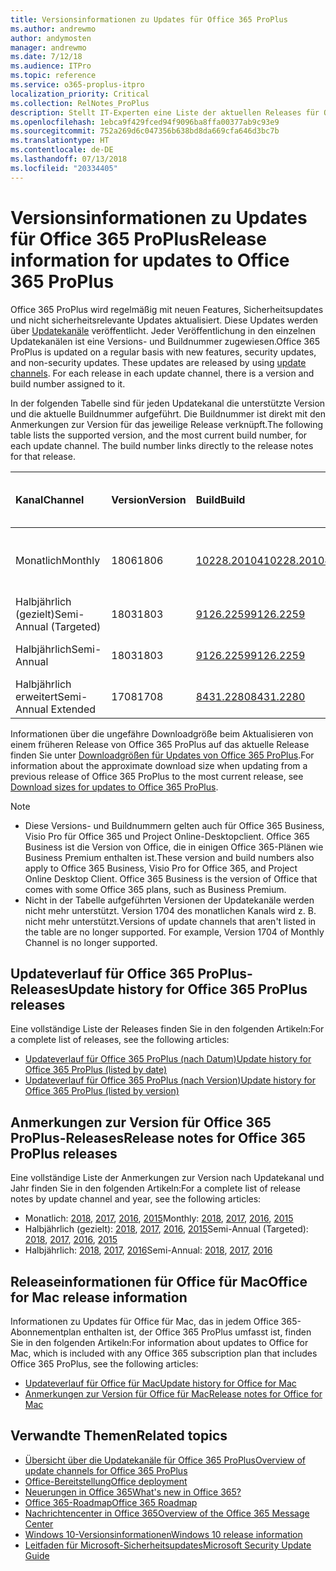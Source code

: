 ```yaml
---
title: Versionsinformationen zu Updates für Office 365 ProPlus
ms.author: andrewmo
author: andymosten
manager: andrewmo
ms.date: 7/12/18
ms.audience: ITPro
ms.topic: reference
ms.service: o365-proplus-itpro
localization_priority: Critical
ms.collection: RelNotes_ProPlus
description: Stellt IT-Experten eine Liste der aktuellen Releases für Office 365 ProPlus für jeden Updatekanal sowie Links zu Anmerkungen zur Version und zum Updateverlauf zur Verfügung.
ms.openlocfilehash: 1ebca9f429fced94f9096ba8ffa00377ab9c93e9
ms.sourcegitcommit: 752a269d6c047356b638bd8da669cfa646d3bc7b
ms.translationtype: HT
ms.contentlocale: de-DE
ms.lasthandoff: 07/13/2018
ms.locfileid: "20334405"
---
```

# <a name="release-information-for-updates-to-office-365-proplus"></a><span data-ttu-id="5bda7-103">Versionsinformationen zu Updates für Office 365 ProPlus</span><span class="sxs-lookup"><span data-stu-id="5bda7-103">Release information for updates to Office 365 ProPlus</span></span>

<span data-ttu-id="5bda7-p101">Office 365 ProPlus wird regelmäßig mit neuen Features, Sicherheitsupdates und nicht sicherheitsrelevante Updates aktualisiert. Diese Updates werden über [Updatekanäle](https://docs.microsoft.com/deployoffice/overview-of-update-channels-for-office-365-proplus) veröffentlicht. Jeder Veröffentlichung in den einzelnen Updatekanälen ist eine Versions- und Buildnummer zugewiesen.</span><span class="sxs-lookup"><span data-stu-id="5bda7-p101">Office 365 ProPlus is updated on a regular basis with new features, security updates, and non-security updates. These updates are released by using [update channels](https://docs.microsoft.com/deployoffice/overview-of-update-channels-for-office-365-proplus). For each release in each update channel, there is a version and build number assigned to it.</span></span> 

<span data-ttu-id="5bda7-p102">In der folgenden Tabelle sind für jeden Updatekanal die unterstützte Version und die aktuelle Buildnummer aufgeführt. Die Buildnummer ist direkt mit den Anmerkungen zur Version für das jeweilige Release verknüpft.</span><span class="sxs-lookup"><span data-stu-id="5bda7-p102">The following table lists the supported version, and the most current build number, for each update channel. The build number links directly to the release notes for that release.</span></span> 

  
|<span data-ttu-id="5bda7-109">**Kanal**</span><span class="sxs-lookup"><span data-stu-id="5bda7-109">**Channel**</span></span>|<span data-ttu-id="5bda7-110">**Version**</span><span class="sxs-lookup"><span data-stu-id="5bda7-110">**Version**</span></span>|<span data-ttu-id="5bda7-111">**Build**</span><span class="sxs-lookup"><span data-stu-id="5bda7-111">**Build**</span></span>|<span data-ttu-id="5bda7-112">**Veröffentlichungsdatum**</span><span class="sxs-lookup"><span data-stu-id="5bda7-112">**Release date**</span></span>|<span data-ttu-id="5bda7-113">**Aktuelle Version bis**</span><span class="sxs-lookup"><span data-stu-id="5bda7-113">**Current version until**</span></span>|
|:-----|:-----|:-----|:-----|:-----|
|<span data-ttu-id="5bda7-114">Monatlich</span><span class="sxs-lookup"><span data-stu-id="5bda7-114">Monthly</span></span>  <br/> |<span data-ttu-id="5bda7-115">1806</span><span class="sxs-lookup"><span data-stu-id="5bda7-115">1806</span></span>  <br/> |[<span data-ttu-id="5bda7-116">10228.20104</span><span class="sxs-lookup"><span data-stu-id="5bda7-116">10228.20104</span></span>](monthly-channel-2018.md#version-1806-july-10)  <br/> | <span data-ttu-id="5bda7-117">10. Juli 2018</span><span class="sxs-lookup"><span data-stu-id="5bda7-117">July 10, 2018</span></span>  <br/> |<span data-ttu-id="5bda7-118">Veröffentlichung von Version 1807</span><span class="sxs-lookup"><span data-stu-id="5bda7-118">Version 1807 is released</span></span> <br/>|
|<span data-ttu-id="5bda7-119">Halbjährlich (gezielt)</span><span class="sxs-lookup"><span data-stu-id="5bda7-119">Semi-Annual (Targeted)</span></span>  <br/> |<span data-ttu-id="5bda7-120">1803</span><span class="sxs-lookup"><span data-stu-id="5bda7-120">1803</span></span>  <br/> |[<span data-ttu-id="5bda7-121">9126.2259</span><span class="sxs-lookup"><span data-stu-id="5bda7-121">9126.2259</span></span>](semi-annual-channel-targeted-2018.md#version-1803-july-10)  <br/> | <span data-ttu-id="5bda7-122">10. Juli 2018</span><span class="sxs-lookup"><span data-stu-id="5bda7-122">July 10, 2018</span></span>  <br/> |<span data-ttu-id="5bda7-123">11. September 2018</span><span class="sxs-lookup"><span data-stu-id="5bda7-123">September 11, 2018</span></span> <br/>|
|<span data-ttu-id="5bda7-124">Halbjährlich</span><span class="sxs-lookup"><span data-stu-id="5bda7-124">Semi-Annual</span></span> <br/> |<span data-ttu-id="5bda7-125">1803</span><span class="sxs-lookup"><span data-stu-id="5bda7-125">1803</span></span>  <br/> | [<span data-ttu-id="5bda7-126">9126.2259</span><span class="sxs-lookup"><span data-stu-id="5bda7-126">9126.2259</span></span>](semi-annual-channel-2018.md#version-1803-july-10) <br/> |<span data-ttu-id="5bda7-127">10. Juli 2018</span><span class="sxs-lookup"><span data-stu-id="5bda7-127">July 10, 2018</span></span>  <br/> |<span data-ttu-id="5bda7-128">8. Januar 2019</span><span class="sxs-lookup"><span data-stu-id="5bda7-128">January 8, 2019</span></span> <br/>|
|<span data-ttu-id="5bda7-129">Halbjährlich erweitert</span><span class="sxs-lookup"><span data-stu-id="5bda7-129">Semi-Annual Extended</span></span> <br/> |<span data-ttu-id="5bda7-130">1708</span><span class="sxs-lookup"><span data-stu-id="5bda7-130">1708</span></span>  <br/> |[<span data-ttu-id="5bda7-131">8431.2280</span><span class="sxs-lookup"><span data-stu-id="5bda7-131">8431.2280</span></span>](semi-annual-channel-2018.md#version-1708-july-10)  <br/> | <span data-ttu-id="5bda7-132">10. Juli 2018</span><span class="sxs-lookup"><span data-stu-id="5bda7-132">July 10, 2018</span></span>  <br/> |<span data-ttu-id="5bda7-133">12. März 2019</span><span class="sxs-lookup"><span data-stu-id="5bda7-133">March 12, 2019</span></span> <br/>|

<span data-ttu-id="5bda7-134">Informationen über die ungefähre Downloadgröße beim Aktualisieren von einem früheren Release von Office 365 ProPlus auf das aktuelle Release finden Sie unter [Downloadgrößen für Updates von Office 365 ProPlus](download-sizes-office365-proplus-updates.md).</span><span class="sxs-lookup"><span data-stu-id="5bda7-134">For information about the approximate download size when updating from a previous release of Office 365 ProPlus to the most current release, see [Download sizes for updates to Office 365 ProPlus](download-sizes-office365-proplus-updates.md).</span></span>

> [!NOTE]
> - <span data-ttu-id="5bda7-p103">Diese Versions- und Buildnummern gelten auch für Office 365 Business, Visio Pro für Office 365 und Project Online-Desktopclient. Office 365 Business ist die Version von Office, die in einigen Office 365-Plänen wie Business Premium enthalten ist.</span><span class="sxs-lookup"><span data-stu-id="5bda7-p103">These version and build numbers also apply to Office 365 Business, Visio Pro for Office 365, and Project Online Desktop Client. Office 365 Business is the version of Office that comes with some Office 365 plans, such as Business Premium.</span></span>
> - <span data-ttu-id="5bda7-p104">Nicht in der Tabelle aufgeführten Versionen der Updatekanäle werden nicht mehr unterstützt. Version 1704 des monatlichen Kanals wird z. B. nicht mehr unterstützt.</span><span class="sxs-lookup"><span data-stu-id="5bda7-p104">Versions of update channels that aren't listed in the table are no longer supported. For example, Version 1704 of Monthly Channel is no longer supported.</span></span> 


## <a name="update-history-for-office-365-proplus-releases"></a><span data-ttu-id="5bda7-139">Updateverlauf für Office 365 ProPlus-Releases</span><span class="sxs-lookup"><span data-stu-id="5bda7-139">Update history for Office 365 ProPlus releases</span></span>

<span data-ttu-id="5bda7-140">Eine vollständige Liste der Releases finden Sie in den folgenden Artikeln:</span><span class="sxs-lookup"><span data-stu-id="5bda7-140">For a complete list of releases, see the following articles:</span></span>
 - [<span data-ttu-id="5bda7-141">Updateverlauf für Office 365 ProPlus (nach Datum)</span><span class="sxs-lookup"><span data-stu-id="5bda7-141">Update history for Office 365 ProPlus (listed by date)</span></span>](update-history-office365-proplus-by-date.md)
 - [<span data-ttu-id="5bda7-142">Updateverlauf für Office 365 ProPlus (nach Version)</span><span class="sxs-lookup"><span data-stu-id="5bda7-142">Update history for Office 365 ProPlus (listed by version)</span></span>](update-history-office365-proplus-by-version.md)

## <a name="release-notes-for-office-365-proplus-releases"></a><span data-ttu-id="5bda7-143">Anmerkungen zur Version für Office 365 ProPlus-Releases</span><span class="sxs-lookup"><span data-stu-id="5bda7-143">Release notes for Office 365 ProPlus releases</span></span>

<span data-ttu-id="5bda7-144">Eine vollständige Liste der Anmerkungen zur Version nach Updatekanal und Jahr finden Sie in den folgenden Artikeln:</span><span class="sxs-lookup"><span data-stu-id="5bda7-144">For a complete list of release notes by update channel and year, see the following articles:</span></span>
 - <span data-ttu-id="5bda7-145">Monatlich: [2018](monthly-channel-2018.md), [2017](monthly-channel-2017.md), [2016](monthly-channel-2016.md), [2015](monthly-channel-2015.md)</span><span class="sxs-lookup"><span data-stu-id="5bda7-145">Monthly: [2018](monthly-channel-2018.md), [2017](monthly-channel-2017.md), [2016](monthly-channel-2016.md), [2015](monthly-channel-2015.md)</span></span>
 - <span data-ttu-id="5bda7-146">Halbjährlich (gezielt): [2018](semi-annual-channel-targeted-2018.md), [2017](semi-annual-channel-targeted-2017.md), [2016](semi-annual-channel-targeted-2016.md), [2015](semi-annual-channel-targeted-2015.md)</span><span class="sxs-lookup"><span data-stu-id="5bda7-146">Semi-Annual (Targeted): [2018](semi-annual-channel-targeted-2018.md), [2017](semi-annual-channel-targeted-2017.md), [2016](semi-annual-channel-targeted-2016.md), [2015](semi-annual-channel-targeted-2015.md)</span></span>
 - <span data-ttu-id="5bda7-147">Halbjährlich: [2018](semi-annual-channel-2018.md), [2017](semi-annual-channel-2017.md), [2016](semi-annual-channel-2016.md)</span><span class="sxs-lookup"><span data-stu-id="5bda7-147">Semi-Annual: [2018](semi-annual-channel-2018.md), [2017](semi-annual-channel-2017.md), [2016](semi-annual-channel-2016.md)</span></span>

## <a name="office-for-mac-release-information"></a><span data-ttu-id="5bda7-148">Releaseinformationen für Office für Mac</span><span class="sxs-lookup"><span data-stu-id="5bda7-148">Office for Mac release information</span></span>

<span data-ttu-id="5bda7-149">Informationen zu Updates für Office für Mac, das in jedem Office 365-Abonnementplan enthalten ist, der Office 365 ProPlus umfasst ist, finden Sie in den folgenden Artikeln:</span><span class="sxs-lookup"><span data-stu-id="5bda7-149">For information about updates to Office for Mac, which is included with any Office 365 subscription plan that includes Office 365 ProPlus, see the following articles:</span></span>
 - [<span data-ttu-id="5bda7-150">Updateverlauf für Office für Mac</span><span class="sxs-lookup"><span data-stu-id="5bda7-150">Update history for Office for Mac</span></span>](update-history-office-for-mac.md)
 - [<span data-ttu-id="5bda7-151">Anmerkungen zur Version für Office für Mac</span><span class="sxs-lookup"><span data-stu-id="5bda7-151">Release notes for Office for Mac</span></span>](release-notes-office-for-mac.md)


## <a name="related-topics"></a><span data-ttu-id="5bda7-152">Verwandte Themen</span><span class="sxs-lookup"><span data-stu-id="5bda7-152">Related topics</span></span>

- [<span data-ttu-id="5bda7-153">Übersicht über die Updatekanäle für Office 365 ProPlus</span><span class="sxs-lookup"><span data-stu-id="5bda7-153">Overview of update channels for Office 365 ProPlus</span></span>](https://docs.microsoft.com/deployoffice/overview-of-update-channels-for-office-365-proplus)
- [<span data-ttu-id="5bda7-154">Office-Bereitstellung</span><span class="sxs-lookup"><span data-stu-id="5bda7-154">Office deployment</span></span>](https://docs.microsoft.com/deployoffice/)
- [<span data-ttu-id="5bda7-155">Neuerungen in Office 365</span><span class="sxs-lookup"><span data-stu-id="5bda7-155">What's new in Office 365?</span></span>](https://support.office.com/article/95c8d81d-08ba-42c1-914f-bca4603e1426)
- [<span data-ttu-id="5bda7-156">Office 365-Roadmap</span><span class="sxs-lookup"><span data-stu-id="5bda7-156">Office 365 Roadmap</span></span>](https://products.office.com/business/office-365-roadmap)
- [<span data-ttu-id="5bda7-157">Nachrichtencenter in Office 365</span><span class="sxs-lookup"><span data-stu-id="5bda7-157">Overview of the Office 365 Message Center</span></span>](https://support.office.com/article/38fb3333-bfcc-4340-a37b-deda509c2093)
- [<span data-ttu-id="5bda7-158">Windows 10-Versionsinformationen</span><span class="sxs-lookup"><span data-stu-id="5bda7-158">Windows 10 release information</span></span>](https://www.microsoft.com/itpro/windows-10/release-information)
- [<span data-ttu-id="5bda7-159">Leitfaden für Microsoft-Sicherheitsupdates</span><span class="sxs-lookup"><span data-stu-id="5bda7-159">Microsoft Security Update Guide</span></span>](https://portal.msrc.microsoft.com/)
